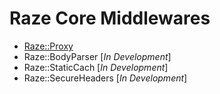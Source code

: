 # Raze Core Middlewares

- [Raze::Proxy](PROXY.md)
- Raze::BodyParser [*In Development*]
- Raze::StaticCach [*In Development*]
- Raze::SecureHeaders [*In Development*]
